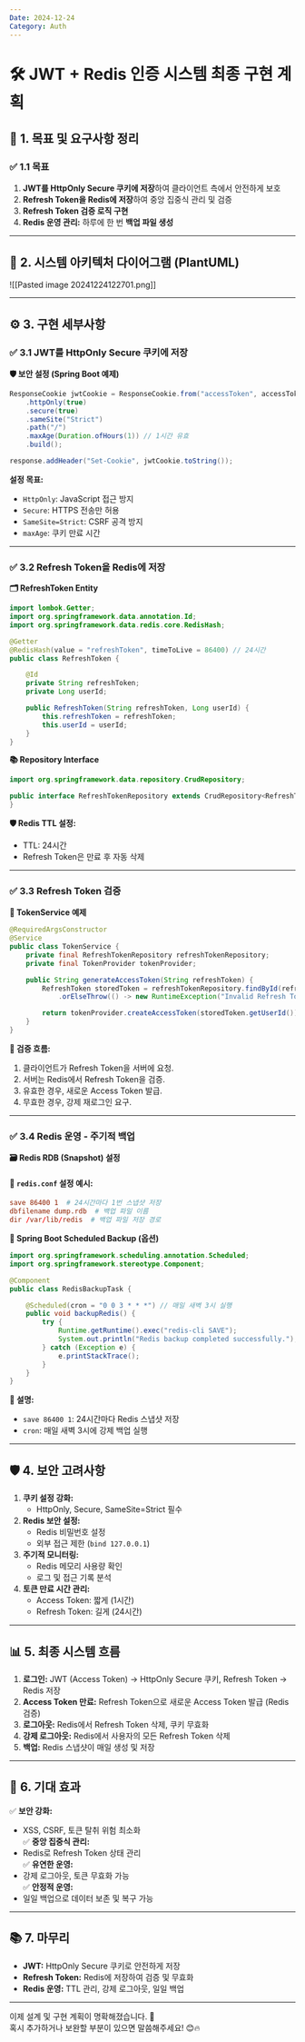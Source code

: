 ```yaml
---
Date: 2024-12-24
Category: Auth
---
```

# 🛠️ **JWT + Redis 인증 시스템 최종 구현 계획**

## 🚀 **1. 목표 및 요구사항 정리**

### ✅ **1.1 목표**

1. **JWT를 HttpOnly Secure 쿠키에 저장**하여 클라이언트 측에서 안전하게 보호
2. **Refresh Token을 Redis에 저장**하여 중앙 집중식 관리 및 검증
3. **Refresh Token 검증 로직 구현**
4. **Redis 운영 관리:** 하루에 한 번 **백업 파일 생성**

---

## 📑 **2. 시스템 아키텍처 다이어그램 (PlantUML)**

![[Pasted image 20241224122701.png]]

---

## ⚙️ **3. 구현 세부사항**

### ✅ **3.1 JWT를 HttpOnly Secure 쿠키에 저장**

**🛡️ 보안 설정 (Spring Boot 예제)**

```java
ResponseCookie jwtCookie = ResponseCookie.from("accessToken", accessToken)
    .httpOnly(true)
    .secure(true)
    .sameSite("Strict")
    .path("/")
    .maxAge(Duration.ofHours(1)) // 1시간 유효
    .build();

response.addHeader("Set-Cookie", jwtCookie.toString());
```

**설정 목표:**

- `HttpOnly`: JavaScript 접근 방지
- `Secure`: HTTPS 전송만 허용
- `SameSite=Strict`: CSRF 공격 방지
- `maxAge`: 쿠키 만료 시간

---

### ✅ **3.2 Refresh Token을 Redis에 저장**

**🗂️ RefreshToken Entity**

```java
import lombok.Getter;
import org.springframework.data.annotation.Id;
import org.springframework.data.redis.core.RedisHash;

@Getter
@RedisHash(value = "refreshToken", timeToLive = 86400) // 24시간
public class RefreshToken {

    @Id
    private String refreshToken;
    private Long userId;

    public RefreshToken(String refreshToken, Long userId) {
        this.refreshToken = refreshToken;
        this.userId = userId;
    }
}
```

**📚 Repository Interface**

```java
import org.springframework.data.repository.CrudRepository;

public interface RefreshTokenRepository extends CrudRepository<RefreshToken, String> {
}
```

**🛡️ Redis TTL 설정:**

- TTL: 24시간
- Refresh Token은 만료 후 자동 삭제

---

### ✅ **3.3 Refresh Token 검증**

**🔄 TokenService 예제**

```java
@RequiredArgsConstructor
@Service
public class TokenService {
    private final RefreshTokenRepository refreshTokenRepository;
    private final TokenProvider tokenProvider;

    public String generateAccessToken(String refreshToken) {
        RefreshToken storedToken = refreshTokenRepository.findById(refreshToken)
            .orElseThrow(() -> new RuntimeException("Invalid Refresh Token"));

        return tokenProvider.createAccessToken(storedToken.getUserId());
    }
}
```

**📌 검증 흐름:**

1. 클라이언트가 Refresh Token을 서버에 요청.
2. 서버는 Redis에서 Refresh Token을 검증.
3. 유효한 경우, 새로운 Access Token 발급.
4. 무효한 경우, 강제 재로그인 요구.

---

### ✅ **3.4 Redis 운영 - 주기적 백업**

**🗃️ Redis RDB (Snapshot) 설정**

#### 📌 `redis.conf` 설정 예시:

```conf
save 86400 1  # 24시간마다 1번 스냅샷 저장
dbfilename dump.rdb  # 백업 파일 이름
dir /var/lib/redis  # 백업 파일 저장 경로
```

**📌 Spring Boot Scheduled Backup (옵션)**

```java
import org.springframework.scheduling.annotation.Scheduled;
import org.springframework.stereotype.Component;

@Component
public class RedisBackupTask {

    @Scheduled(cron = "0 0 3 * * *") // 매일 새벽 3시 실행
    public void backupRedis() {
        try {
            Runtime.getRuntime().exec("redis-cli SAVE");
            System.out.println("Redis backup completed successfully.");
        } catch (Exception e) {
            e.printStackTrace();
        }
    }
}
```

**📌 설명:**

- `save 86400 1`: 24시간마다 Redis 스냅샷 저장
- `cron`: 매일 새벽 3시에 강제 백업 실행

---

## 🛡️ **4. 보안 고려사항**

1. **쿠키 설정 강화:**
    - HttpOnly, Secure, SameSite=Strict 필수
2. **Redis 보안 설정:**
    - Redis 비밀번호 설정
    - 외부 접근 제한 (`bind 127.0.0.1`)
3. **주기적 모니터링:**
    - Redis 메모리 사용량 확인
    - 로그 및 접근 기록 분석
4. **토큰 만료 시간 관리:**
    - Access Token: 짧게 (1시간)
    - Refresh Token: 길게 (24시간)

---

## 📊 **5. 최종 시스템 흐름**

1. **로그인:** JWT (Access Token) → HttpOnly Secure 쿠키, Refresh Token → Redis 저장
2. **Access Token 만료:** Refresh Token으로 새로운 Access Token 발급 (Redis 검증)
3. **로그아웃:** Redis에서 Refresh Token 삭제, 쿠키 무효화
4. **강제 로그아웃:** Redis에서 사용자의 모든 Refresh Token 삭제
5. **백업:** Redis 스냅샷이 매일 생성 및 저장

---

## 🎯 **6. 기대 효과**

✅ **보안 강화:**

- XSS, CSRF, 토큰 탈취 위험 최소화  
    ✅ **중앙 집중식 관리:**
- Redis로 Refresh Token 상태 관리  
    ✅ **유연한 운영:**
- 강제 로그아웃, 토큰 무효화 가능  
    ✅ **안정적 운영:**
- 일일 백업으로 데이터 보존 및 복구 가능

---

## 📚 **7. 마무리**

- **JWT:** HttpOnly Secure 쿠키로 안전하게 저장
- **Refresh Token:** Redis에 저장하여 검증 및 무효화
- **Redis 운영:** TTL 관리, 강제 로그아웃, 일일 백업

---

이제 설계 및 구현 계획이 명확해졌습니다. 🚀  
혹시 추가하거나 보완할 부분이 있으면 말씀해주세요! 😊🔥
